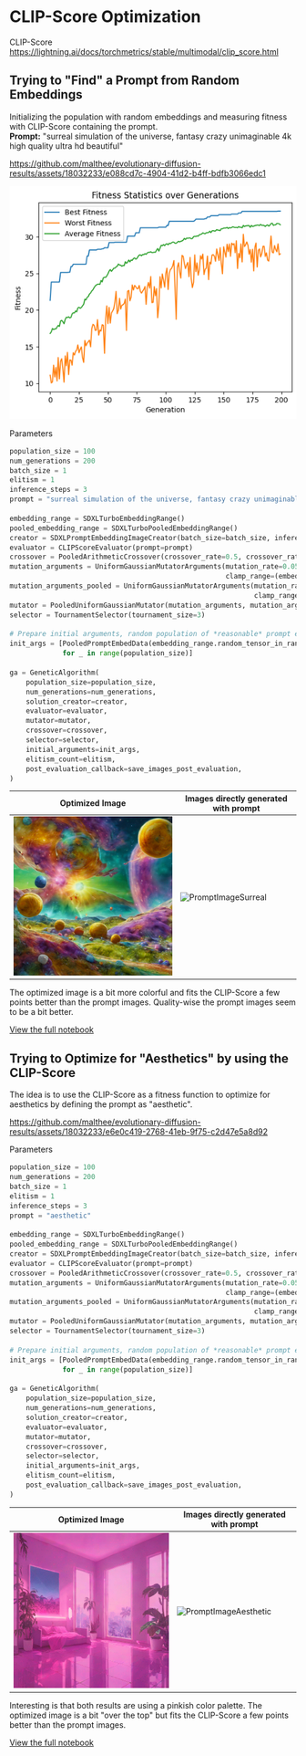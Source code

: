 # CLIP-Score Optimization
CLIP-Score https://lightning.ai/docs/torchmetrics/stable/multimodal/clip_score.html

## Trying to "Find" a Prompt from Random Embeddings
Initializing the population with random embeddings and measuring fitness with CLIP-Score containing the prompt.  
**Prompt:** "surreal simulation of the universe, fantasy crazy unimaginable 4k high quality ultra hd beautiful"

https://github.com/malthee/evolutionary-diffusion-results/assets/18032233/e088cd7c-4904-41d2-b4ff-bdfb3066edc1

![CLIPPromptOptimization](./ga_100gen_200pop_surreal.png)

Parameters
```python
population_size = 100
num_generations = 200
batch_size = 1
elitism = 1
inference_steps = 3
prompt = "surreal simulation of the universe, fantasy crazy unimaginable 4k high quality ultra hd beautiful"

embedding_range = SDXLTurboEmbeddingRange()
pooled_embedding_range = SDXLTurboPooledEmbeddingRange()
creator = SDXLPromptEmbeddingImageCreator(batch_size=batch_size, inference_steps=inference_steps)
evaluator = CLIPScoreEvaluator(prompt=prompt) 
crossover = PooledArithmeticCrossover(crossover_rate=0.5, crossover_rate_pooled=0.5)
mutation_arguments = UniformGaussianMutatorArguments(mutation_rate=0.05, mutation_strength=3, 
                                                     clamp_range=(embedding_range.minimum, embedding_range.maximum)) 
mutation_arguments_pooled = UniformGaussianMutatorArguments(mutation_rate=0.05, mutation_strength=0.7, 
                                                            clamp_range=(pooled_embedding_range.minimum, pooled_embedding_range.maximum))
mutator = PooledUniformGaussianMutator(mutation_arguments, mutation_arguments_pooled)
selector = TournamentSelector(tournament_size=3)

# Prepare initial arguments, random population of *reasonable* prompt embeddings
init_args = [PooledPromptEmbedData(embedding_range.random_tensor_in_range(), pooled_embedding_range.random_tensor_in_range()) 
             for _ in range(population_size)]

ga = GeneticAlgorithm(
    population_size=population_size,
    num_generations=num_generations,
    solution_creator=creator,
    evaluator=evaluator,
    mutator=mutator,
    crossover=crossover,
    selector=selector,
    initial_arguments=init_args,
    elitism_count=elitism,
    post_evaluation_callback=save_images_post_evaluation,
)
```

| Optimized Image | Images directly generated with prompt |
| --- | --- |
| ![OptimizedImageSurreal](./surreal_result.png) | ![PromptImageSurreal](./surreal_comparison.png) |

The optimized image is a bit more colorful and fits the CLIP-Score a few points better than the prompt images. Quality-wise the prompt images seem to be a bit better.

[View the full notebook](./ga_100gen_200pop_surreal.ipynb)

## Trying to Optimize for "Aesthetics" by using the CLIP-Score
The idea is to use the CLIP-Score as a fitness function to optimize for aesthetics by defining the prompt as "aesthetic".

https://github.com/malthee/evolutionary-diffusion-results/assets/18032233/e6e0c419-2768-41eb-9f75-c2d47e5a8d92

Parameters
```python
population_size = 100
num_generations = 200
batch_size = 1
elitism = 1
inference_steps = 3
prompt = "aesthetic"

embedding_range = SDXLTurboEmbeddingRange()
pooled_embedding_range = SDXLTurboPooledEmbeddingRange()
creator = SDXLPromptEmbeddingImageCreator(batch_size=batch_size, inference_steps=inference_steps)
evaluator = CLIPScoreEvaluator(prompt=prompt) 
crossover = PooledArithmeticCrossover(crossover_rate=0.5, crossover_rate_pooled=0.5)
mutation_arguments = UniformGaussianMutatorArguments(mutation_rate=0.05, mutation_strength=3, 
                                                     clamp_range=(embedding_range.minimum, embedding_range.maximum)) 
mutation_arguments_pooled = UniformGaussianMutatorArguments(mutation_rate=0.05, mutation_strength=0.7, 
                                                            clamp_range=(pooled_embedding_range.minimum, pooled_embedding_range.maximum))
mutator = PooledUniformGaussianMutator(mutation_arguments, mutation_arguments_pooled)
selector = TournamentSelector(tournament_size=3)

# Prepare initial arguments, random population of *reasonable* prompt embeddings
init_args = [PooledPromptEmbedData(embedding_range.random_tensor_in_range(), pooled_embedding_range.random_tensor_in_range()) 
             for _ in range(population_size)]

ga = GeneticAlgorithm(
    population_size=population_size,
    num_generations=num_generations,
    solution_creator=creator,
    evaluator=evaluator,
    mutator=mutator,
    crossover=crossover,
    selector=selector,
    initial_arguments=init_args,
    elitism_count=elitism,
    post_evaluation_callback=save_images_post_evaluation,
)
```

| Optimized Image | Images directly generated with prompt |
| --- | --- |
| ![OptimizedImageAesthetic](./ga_100gen_200pop_aesthetics.png) | ![PromptImageAesthetic](./aesthetics_comparison.png) |

Interesting is that both results are using a pinkish color palette. The optimized image is a bit "over the top" but fits the CLIP-Score a few points better than the prompt images.

[View the full notebook](./ga_100gen_200pop_aesthetics.ipynb)

